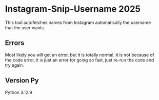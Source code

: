 # Instagram-Snip-Username 2025
This tool autofetches names from Instagram automatically the username that the user wants.

## Errors
Most likely you will get an error, but it is totally normal, it is not because of the code error, it is just an error for going so fast, just re-run the code and try again.

## Version Py
Python 3.12.9
